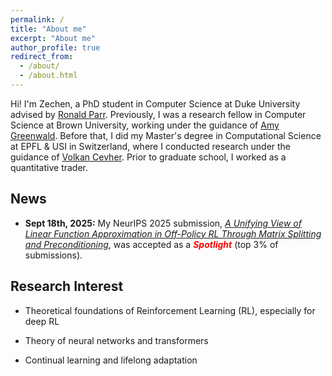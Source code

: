 ```yaml
---
permalink: /
title: "About me"
excerpt: "About me"
author_profile: true
redirect_from: 
  - /about/
  - /about.html
---
```


Hi! I'm Zechen, a PhD student in Computer Science at Duke University advised by [Ronald Parr](https://users.cs.duke.edu/~parr/). Previously, I was a research fellow in Computer Science at Brown University, working under the guidance of [Amy Greenwald](https://cs.brown.edu/people/faculty/amy/). Before that, I did my Master's degree in Computational Science at EPFL & USI in Switzerland, where I conducted research under the guidance of [Volkan Cevher](https://people.epfl.ch/volkan.cevher?lang=en). Prior to graduate school, I worked as a quantitative trader.

## News
- **Sept 18th, 2025:** My NeurIPS 2025 submission, [_A Unifying View of Linear Function Approximation in Off-Policy RL Through Matrix Splitting and Preconditioning_](https://arxiv.org/pdf/2501.01774), was accepted as a <span style="color:red"> **_Spotlight_** </span> (top 3% of submissions).


## Research Interest

* Theoretical foundations of Reinforcement Learning (RL), especially for deep RL

* Theory of neural networks and transformers

* Continual learning and lifelong adaptation



